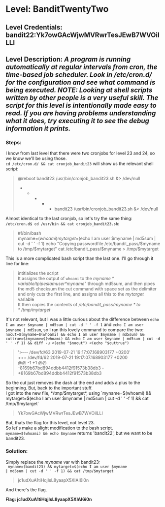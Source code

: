 # Level: BanditTwentyTwo
## Level Credentials: bandit22:Yk7owGAcWjwMVRwrTesJEwB7WVOiILLI
## Level Description: *A program is running automatically at regular intervals from cron, the time-based job scheduler. Look in /etc/cron.d/ for the configuration and see what command is being executed. NOTE: Looking at shell scripts written by other people is a very useful skill. The script for this level is intentionally made easy to read. If you are having problems understanding what it does, try executing it to see the debug information it prints.*

### Steps:
I know from last level that there were two cronjobs for level 23 and 24, so we know we'll be using those.    
`cd /etc/cron.d/ && cat cronjob_bandit23` will show us the relevant shell script:  
> @reboot bandit23 /usr/bin/cronjob_bandit23.sh  &> /dev/null  
> * * * * * bandit23 /usr/bin/cronjob_bandit23.sh  &> /dev/null  

Almost identical to the last cronjob, so let's try the same thing:    
`/etc/cron.d$ cd /usr/bin && cat cronjob_bandit23.sh`:  
> #!/bin/bash   
> myname=$(whoami)  
> mytarget=$(echo I am user $myname | md5sum | cut -d ' ' -f 1)  
> echo "Copying passwordfile /etc/bandit_pass/$myname to /tmp/$mytarget"  
> cat /etc/bandit_pass/$myname > /tmp/$mytarget  

This is a more complicated bash script than the last one. I'll go through it line for line:    
> intitializes the script    
> It assigns the output of `whoami` to the *$myname* variable  
> It pipes I am user *$myname*" through md5sum, and then pipes the md5 checksum the cut command with space set as the delimiter and only cuts the first line, and assigns all this to the *mytarget* variable  
> It then copies the contents of */etc/bandit_pass/$myname* to */tmp/$mytarget*    

It's not relevant, but I was a little curious about the difference between `echo I am user $myname | md5sum | cut -d ' ' -f 1` and `echo I am user $myname | md5sum`, so I ran this lovely command to compare the two:    
`nocut=$(myname=$(whoami) && echo I am user $myname | md5sum) && cuttrue=$(myname=$(whoami) && echo I am user $myname | md5sum | cut -d ' ' -f 1) && diff -u <(echo "$nocut") <(echo "$cuttrue")`  
> '>--- /dev/fd/63  2019-07-21 19:17:07.168903177 +0200'  
> +++ /dev/fd/62  2019-07-21 19:17:07.168903177 +0200  
> @@ -1 +1 @@  
> -8169b67bd894ddbb4412f91573b38db3  -  
> +8169b67bd894ddbb4412f91573b38db3  

So the cut just removes the dash at the end and adds a plus to the beginning. But, back to the important stuff.    
I got into the new file, */tmp/$mytarget*, using `myname=$(whoami) && mytarget=$(echo I am user $myname | md5sum | cut -d ' ' -f 1) && cat /tmp/$mytarget`  
> Yk7owGAcWjwMVRwrTesJEwB7WVOiILLI  

But, thats the flag for this level, not level 23.  
So let's make a slight modification to the bash script.  
`myname=$(whoami) && echo $myname` returns 'bandit22', but we want to be bandit23.   
### Solution:
Simply replace the *myname* var with bandit23:  
` myname=(bandit23) && mytarget=$(echo I am user $myname                                                                                                              | md5sum | cut -d ' ' -f 1) && cat /tmp/$mytarget`  
> jc1udXuA1tiHqjIsL8yaapX5XIAI6i0n

And there's the flag.


**Flag: jc1udXuA1tiHqjIsL8yaapX5XIAI6i0n**
